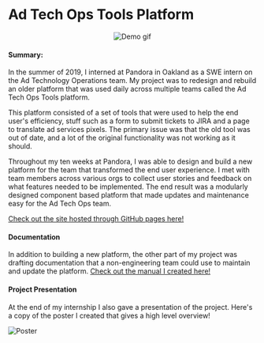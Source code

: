 # Ad Tech Ops Tools Platform #

<p align="center">
  <img src="https://github.com/zshafiqu/adTech/blob/master/assets/readMeStuff/demo.gif" alt="Demo gif"/>
</p>

#### Summary:

In the summer of 2019, I interned at Pandora in Oakland as a SWE intern on the Ad Technology Operations team. My project was to redesign and rebuild an older platform that was used daily across multiple teams called the Ad Tech Ops Tools platform.

This platform consisted of a set of tools that were used to help the end user's efficiency, stuff such as a form to submit tickets to JIRA and a page to translate ad services pixels. The primary issue was that the old tool was out of date, and a lot of the original functionality was not working as it should.

Throughout my ten weeks at Pandora, I was able to design and build a new platform for the team that transformed the end user experience. I met with team members across various orgs to collect user stories and feedback on what features needed to be implemented. The end result was a modularly designed component based platform that made updates and maintenance easy for the Ad Tech Ops team.

[Check out the site hosted through GitHub pages here!](https://zshafiqu.github.io/AdTech-Platform-Rebuild/)

#### Documentation

In addition to building a new platform, the other part of my project was drafting documentation that a non-engineering team could use to maintain and update the platform. [Check out the manual I created here!](https://github.com/zshafiqu/adTech/blob/master/assets/readMeStuff/docs.pdf)

#### Project Presentation

At the end of my internship I also gave a presentation of the project. Here's a copy of the poster I created that gives a high level overview!

![Poster](https://github.com/zshafiqu/adTech/blob/master/assets/readMeStuff/summary.png)

